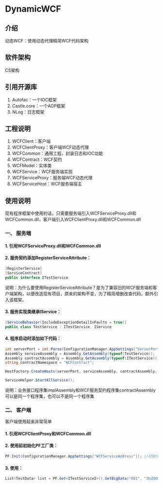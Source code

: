 # DynamicWCF

## 介绍

动态WCF：使用动态代理精简WCF代码架构


## 软件架构

CS架构


## 引用开源库

1.  Autofac：一个IOC框架
2.  Castle.core：一个AOP框架
3.  NLog：日志框架


## 工程说明

1.  WCFClient：客户端
2.  WCFClientProxy：客户端WCF动态代理
3.  WCFCommon：通用工程，封装日志和IOC功能
4.  WCFContract：WCF契约
5.  WCFModel：实体类
6.  WCFService：WCF服务端实现
7.  WCFServiceProxy：服务端WCF动态代理
8.  WCFServiceHost：WCF服务端宿主


## 使用说明

现有程序框架中使用的话，只需要服务端引入WCFServiceProxy.dll和WCFCommon.dll，客户端引入WCFClientProxy.dll和WCFCommon.dll

### 一、  服务端

#### 1.  引用WCFServiceProxy.dll和WCFCommon.dll

#### 2.  服务契约添加RegisterServiceAttribute：

```C#
[RegisterService]
[ServiceContract]
public interface ITestService
```

说明：为什么要使用RegisterServiceAttribute？是为了兼容旧的WCF服务端和客户端架构，以便改造现有项目，原来的架构不变，为了精简增删改查代码，额外引入该框架。

#### 3.  服务实现类继承IService：

```C#
[ServiceBehavior(IncludeExceptionDetailInFaults = true)]
public class TestService : ITestService, IService
```

#### 4.  程序启动时添加如下代码：

```C#
int serverPort = int.Parse(ConfigurationManager.AppSettings["ServerPort"]);
Assembly serviceAssembly = Assembly.GetAssembly(typeof(TestService));
Assembly contractAssembly = Assembly.GetAssembly(typeof(ITestService));
string contractNamespace = "WCFContract";

HostFactory.CreateHosts(serverPort, serviceAssembly, contractAssembly, contractNamespace);

ServiceHelper.StartAllService();
```

说明：业务接口程序集implAssembly和WCF服务契约程序集contractAssembly可以是同一个程序集，也可以不是同一个程序集

### 二、  客户端

客户端使用起来非常简单

#### 1.  引用WCFClientProxy和WCFCommon.dll

#### 2.  使用前初始化PF工厂类：

```C#
PF.Init(ConfigurationManager.AppSettings["WCFServiceAddress"]); //初始化PF
```

#### 3.  使用：

```C#
List<TestData> list = PF.Get<ITestService2>().GetBigData("001", "测试001");
```





